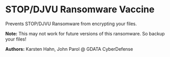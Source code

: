 ﻿# STOP/DJVU Ransomware Vaccine
 
Prevents STOP/DJVU Ransomware from encrypting your files.

**Note:** This may not work for future versions of this ransomware.
So backup your files!

**Authors:** Karsten Hahn, John Parol @ GDATA CyberDefense
